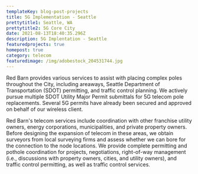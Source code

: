 ```yaml
---
templateKey: blog-post-projects
title: 5G Implementation - Seattle
prettytitle1: Seattle, WA
prettytitle2: 5G Core City
date: 2021-08-13T18:40:35.296Z
description: 5G Implentation - Seattle
featuredprojects: true
homepost: true
category: telecom
featuredimage: /img/adobestock_204531744.jpg
---
```

Red Barn provides various services to assist with placing complex poles throughout the City, including areaways, Seattle Department of Transportation (SDOT) permitting, and traffic control planning. We actively pursue multiple SDOT Utility Major Permit submittals for 5G telecom pole replacements. Several 5G permits have already been secured and approved on behalf of our wireless client.

Red Barn's telecom services include coordination with other franchise utility owners, energy corporations, municipalities, and private property owners. Before designing the expansion of telecom in these areas, we obtain surveyors from local surveying firms and assess whether we can bore for the connection to the node locations. We provide complete permitting and pothole coordination for projects, negotiations, right-of-way management (i.e., discussions with property owners, cities, and utility owners), and traffic control permitting, as well as traffic control services.